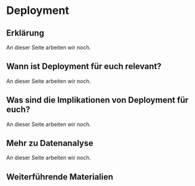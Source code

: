 # Deployment
## Erklärung
An dieser Seite arbeiten wir noch.

## Wann ist Deployment für euch relevant?
An dieser Seite arbeiten wir noch.

## Was sind die Implikationen von Deployment für euch? 
An dieser Seite arbeiten wir noch.

## Mehr zu Datenanalyse   
An dieser Seite arbeiten wir noch.

## Weiterführende Materialien

